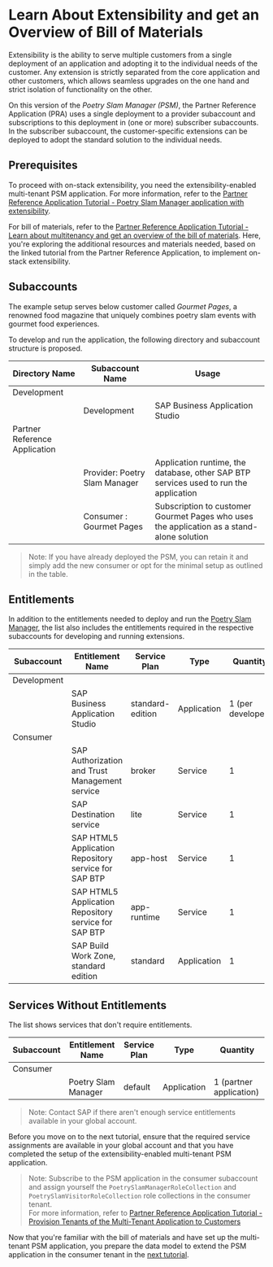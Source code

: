 # Learn About Extensibility and get an Overview of Bill of Materials

Extensibility is the ability to serve multiple customers from a single deployment of an application and adopting it to the individual needs of the customer. Any extension is strictly separated from the core application and other customers, which allows seamless upgrades on the one hand and strict isolation of functionality on the other.

On this version of the _Poetry Slam Manager (PSM)_, the Partner Reference Application (PRA) uses a single deployment to a provider subaccount and subscriptions to this deployment in (one or more) subscriber subaccounts. In the subscriber subaccount, the customer-specific extensions can be deployed to adopt the standard solution to the individual needs.

## Prerequisites

To proceed with on-stack extensibility, you need the extensibility-enabled multi-tenant PSM application. For more information, refer to the [Partner Reference Application Tutorial - Poetry Slam Manager application with extensibility](https://github.com/SAP-samples/partner-reference-application/blob/main/Tutorials/50-Multi-Tenancy-Features-Tenant-Extensibility.md).

For bill of materials, refer to the [Partner Reference Application Tutorial - Learn about multitenancy and get an overview of the bill of materials](https://github.com/SAP-samples/partner-reference-application/blob/main/Tutorials/20-Multi-Tenancy-BillOfMaterials.md). Here, you're exploring the additional resources and materials needed, based on the linked tutorial from the Partner Reference Application, to implement on-stack extensibility.

## Subaccounts

The example setup serves below customer called *Gourmet Pages*, a renowned food magazine that uniquely combines poetry slam events with gourmet food experiences.

To develop and run the application, the following directory and subaccount structure is proposed.

| Directory Name                   | Subaccount Name                      | Usage                                                                                                       |
| --------------------             | --------------------                 | ----------------------------                                                                                |
| Development                      |                                      |                                                                                                             |
|                                  | Development                          | SAP Business Application Studio                                                                                 |
| Partner Reference Application    |                                      |                                                                                                             |
|                                  | Provider: Poetry Slam Manager        | Application runtime, the database, other SAP BTP services used to run the application                       |
|                                  | Consumer : Gourmet Pages      | Subscription to customer Gourmet Pages who uses the application as a stand-alone solution          |

> Note: If you have already deployed the PSM, you can retain it and simply add the new consumer or opt for the minimal setup as outlined in the table.

## Entitlements

In addition to the entitlements needed to deploy and run the [Poetry Slam Manager](https://github.com/SAP-samples/partner-reference-application/blob/main/Tutorials/20-Multi-Tenancy-BillOfMaterials.md#entitlements), the list also includes the entitlements required in the respective subaccounts for developing and running extensions.

| Subaccount    |  Entitlement Name                                    | Service Plan              | Type          | Quantity                          |
| -----------   |  -------------------                                 | ---------                 | ---------     | ---------                         |
| Development   |                                                      |                           |               |                                   |
|               | SAP Business Application Studio                      | standard-edition          | Application   | 1 (per developer)                 |
| Consumer      |                                                      |                           |               |                                   |
|               | SAP Authorization and Trust Management service       | broker                    | Service       | 1                                 |
|               | SAP Destination service                              | lite                      | Service       | 1                                 |
|               | SAP HTML5 Application Repository service for SAP BTP | app-host                  | Service       | 1                                 |
|               | SAP HTML5 Application Repository service for SAP BTP | app-runtime               | Service       | 1                                 |
|               | SAP Build Work Zone, standard edition                | standard                  | Application   | 1                                 |

## Services Without Entitlements

The list shows services that don't require entitlements.

| Subaccount    |  Entitlement Name                                    | Service Plan              | Type          | Quantity                          |
| -----------   |  -------------------                                 | ---------                 | ---------     | ---------                         |
| Consumer      |                                                      |                           |               |                                   |
|               | Poetry Slam Manager                                  | default                   | Application   | 1 (partner application)           |


> Note: Contact SAP if there aren't enough service entitlements available in your global account.

Before you move on to the next tutorial, ensure that the required service assignments are available in your global account and that you have completed the setup of the extensibility-enabled multi-tenant PSM application.

> Note: Subscribe to the PSM application in the consumer subaccount and assign yourself the `PoetrySlamManagerRoleCollection` and `PoetrySlamVisitorRoleCollection` role collections in the consumer tenant.<br/> For more information, refer to [Partner Reference Application Tutorial - Provision Tenants of the Multi-Tenant Application to Customers](https://github.com/SAP-samples/partner-reference-application/blob/main/Tutorials/25-Multi-Tenancy-Provisioning.md#provision-tenants-of-the-multi-tenant-application-to-customers)

Now that you're familiar with the bill of materials and have set up the multi-tenant PSM application, you prepare the data model to extend the PSM application in the consumer tenant in the [next tutorial](./02-DataModelExtensibility.md).

